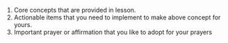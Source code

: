 1. Core concepts that are provided in lesson. 
2. Actionable items that you need to implement to make above concept for yours. 
3. Important prayer or affirmation that you like to adopt for your prayers 